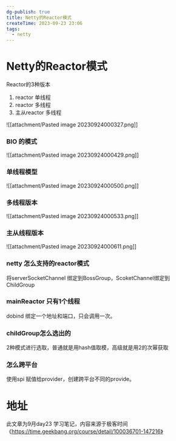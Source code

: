 ```yaml
---
dg-publish: true
title: Netty的Reactor模式
createTime: 2023-09-23 23:06
tags:
  - netty
---
```

# Netty的Reactor模式

Reactor的3种版本

1. reactor 单线程
2. reactor 多线程
3.  主从reactor 多线程

![[attachment/Pasted image 20230924000327.png]]

### BIO 的模式
![[attachment/Pasted image 20230924000429.png]]

### 单线程模型
![[attachment/Pasted image 20230924000500.png]]

### 多线程版本

![[attachment/Pasted image 20230924000533.png]]

### 主从线程版本
![[attachment/Pasted image 20230924000611.png]]

### netty 怎么支持的reactor模式

将serverSocketChannel 绑定到BossGroup，ScoketChannel绑定到ChildGroup
### mainReactor 只有1个线程
dobind 绑定一个地址和端口，只会调用一次。
### childGroup怎么选出的
2种模式进行选取，普通就是用hash值取模，高级就是用2的次幂获取
### 怎么跨平台

使用spi 赋值给provider，创建跨平台不同的provide。









# 地址

此文章为9月day23 学习笔记，内容来源于极客时间《https://time.geekbang.org/course/detail/100036701-147216》